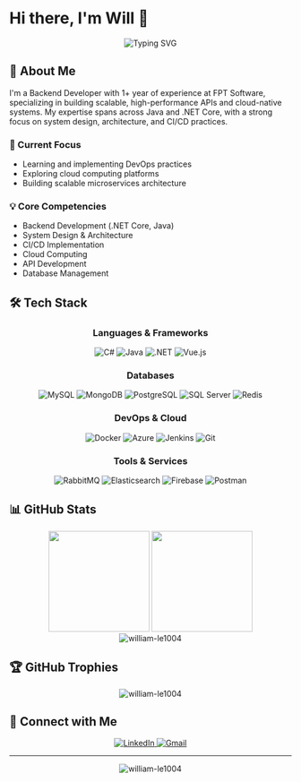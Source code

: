 # Hi there, I'm Will 👋

<div align="center">
  <img src="https://readme-typing-svg.herokuapp.com?font=Fira+Code&weight=500&size=40&pause=1000&color=2E9CDB&center=true&vCenter=true&width=600&height=100&lines=Backend+Developer;Cloud+Enthusiast;Problem+Solver" alt="Typing SVG" />
</div>

## 🚀 About Me

I'm a Backend Developer with 1+ year of experience at FPT Software, specializing in building scalable, high-performance APIs and cloud-native systems. My expertise spans across Java and .NET Core, with a strong focus on system design, architecture, and CI/CD practices.

### 🔭 Current Focus

- Learning and implementing DevOps practices
- Exploring cloud computing platforms
- Building scalable microservices architecture

### 💡 Core Competencies

- Backend Development (.NET Core, Java)
- System Design & Architecture
- CI/CD Implementation
- Cloud Computing
- API Development
- Database Management

## 🛠️ Tech Stack

<div align="center">
  
### Languages & Frameworks
![C#](https://img.shields.io/badge/C%23-239120?style=for-the-badge&logo=c-sharp&logoColor=white)
![Java](https://img.shields.io/badge/Java-ED8B00?style=for-the-badge&logo=openjdk&logoColor=white)
![.NET](https://img.shields.io/badge/.NET-512BD4?style=for-the-badge&logo=dotnet&logoColor=white)
![Vue.js](https://img.shields.io/badge/Vue.js-35495E?style=for-the-badge&logo=vue.js&logoColor=4FC08D)

### Databases

![MySQL](https://img.shields.io/badge/MySQL-00000F?style=for-the-badge&logo=mysql&logoColor=white)
![MongoDB](https://img.shields.io/badge/MongoDB-4EA94B?style=for-the-badge&logo=mongodb&logoColor=white)
![PostgreSQL](https://img.shields.io/badge/PostgreSQL-316192?style=for-the-badge&logo=postgresql&logoColor=white)
![SQL Server](https://img.shields.io/badge/SQL_Server-CC2927?style=for-the-badge&logo=microsoft-sql-server&logoColor=white)
![Redis](https://img.shields.io/badge/Redis-DC382D?style=for-the-badge&logo=redis&logoColor=white)

### DevOps & Cloud

![Docker](https://img.shields.io/badge/Docker-2496ED?style=for-the-badge&logo=docker&logoColor=white)
![Azure](https://img.shields.io/badge/Azure-0078D4?style=for-the-badge&logo=microsoft-azure&logoColor=white)
![Jenkins](https://img.shields.io/badge/Jenkins-D24939?style=for-the-badge&logo=Jenkins&logoColor=white)
![Git](https://img.shields.io/badge/Git-F05032?style=for-the-badge&logo=git&logoColor=white)

### Tools & Services

![RabbitMQ](https://img.shields.io/badge/RabbitMQ-FF6600?style=for-the-badge&logo=rabbitmq&logoColor=white)
![Elasticsearch](https://img.shields.io/badge/Elasticsearch-005571?style=for-the-badge&logo=elasticsearch&logoColor=white)
![Firebase](https://img.shields.io/badge/Firebase-FFCA28?style=for-the-badge&logo=firebase&logoColor=white)
![Postman](https://img.shields.io/badge/Postman-FF6C37?style=for-the-badge&logo=postman&logoColor=white)

</div>

## 📊 GitHub Stats

<div align="center">
  <img height="180em" src="https://github-readme-stats.vercel.app/api?username=william-le1004&show_icons=true&theme=radical&include_all_commits=true&count_private=true"/>
  <img height="180em" src="https://github-readme-stats.vercel.app/api/top-langs/?username=william-le1004&layout=compact&langs_count=8&theme=radical"/>
</div>

<div align="center">
  <img src="https://github-readme-streak-stats.herokuapp.com/?user=william-le1004&theme=radical" alt="william-le1004" />
</div>

## 🏆 GitHub Trophies

<div align="center">
  <img src="https://github-profile-trophy.vercel.app/?username=william-le1004&theme=radical&no-frame=false&no-bg=true&margin-w=4" alt="william-le1004" />
</div>

## 🤝 Connect with Me

<div align="center">
  <a href="https://linkedin.com/in/willle1004" target="_blank">
    <img src="https://img.shields.io/badge/LinkedIn-0077B5?style=for-the-badge&logo=linkedin&logoColor=white" alt="LinkedIn"/>
  </a>
  <a href="mailto:kienle4456@gmail.com">
    <img src="https://img.shields.io/badge/Gmail-D14836?style=for-the-badge&logo=gmail&logoColor=white" alt="Gmail"/>
  </a>
</div>

---

<div align="center">
  <img src="https://komarev.com/ghpvc/?username=william-le1004&label=Profile%20views&color=0e75b6&style=flat" alt="william-le1004" />
</div>
